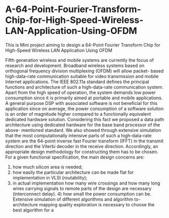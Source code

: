 # A-64-Point-Fourier-Transform-Chip-for-High-Speed-Wireless-LAN-Application-Using-OFDM
This is Mini project aiming to design a 64-Point Fourier Transform Chip for High-Speed Wireless LAN Application Using OFDM

Fifth generation wireless and mobile systems are currently the focus of research and
development. Broadband wireless systems based on orthogonal frequency division
multiplexing (OFDM) will allow packet- based high-data-rate communication suitable
for video transmission and mobile Internet applications. The IEEE 802.11a standard
defines the principal functions and architecture of such a high-data-rate
communication system. Apart from the high speed of operation, the system demands
low power consumption since it is primarily aimed at portable and mobile
applications. A general purpose DSP with associated software is not beneficial for this
application since on average, the power consumption of a software solution is an
order of magnitude higher compared to a functionally equivalent dedicated hardware
solution. Considering this fact we proposed a data path architecture using dedicated
hardware for the base band processor of the above- mentioned standard. We also
showed through extensive simulation that the most computationally intensive parts of
such a high-data-rate system are the 64-point inverse fast Fourier transform (IFFT) in
the transmit direction and the Viterbi decoder in the receive direction. Accordingly, an
appropriate design methodology for constructing them has to be chosen. For a given
functional specification, the main design concerns are:
1) how much silicon area is needed;
2) how easily the particular architecture can be made flat for
implementation in VLSI (routability);
3) in actual implementation how many wire crossings and how many
long wires carrying signals to remote parts of the design are necessary
(interconnect delay). 4) how small the power consumption can be. Extensive simulation of different algorithms and algorithm to-architecture mapping
quality exploration is necessary to choose the best algorithm for a 
